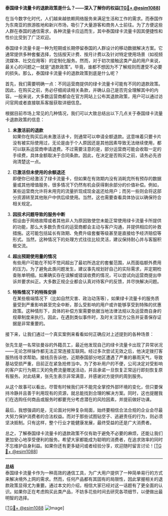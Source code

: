 **泰国绿卡流量卡的退款政策是什么？——深入了解你的权益[[TG💪+ @esim1088](https://t.me/s/esim1088)]**

在当今数字化时代，人们越来越依赖网络服务来满足生活和工作的需求。而泰国作为东南亚的旅游胜地和新兴市场，吸引了大量游客和商务人士前往。为了方便这些人群在泰国的通信需求，各种流量卡应运而生，其中泰国绿卡流量卡因其便捷性和性价比受到了广泛欢迎。

泰国绿卡流量卡是一种为短期或长期停留泰国的人群设计的移动数据解决方案。它通常提供多种套餐选择，包括按天计费、按月计费以及针对特定使用场景（如视频流媒体、社交应用等）的定制化服务。然而，对于初次接触这类产品的用户来说，最关心的问题之一就是“退款政策”。毕竟，谁都不想因为不了解规则而遭受不必要的损失。那么，泰国绿卡流量卡的退款政策到底是什么呢？

首先，我们需要明确一点：不同运营商提供的绿卡流量卡可能有不同的退款政策。因此，在购买之前，务必仔细阅读相关条款，并确认自己是否完全理解其中的内容。一般来说，大多数运营商都会在官方网站上公布其退款政策，用户可以通过访问官网或者直接联系客服获取详细信息。

根据目前市场上常见的几种情况，我们可以大致总结出以下几点关于泰国绿卡流量卡退款政策的信息：

1. **未激活前的退款**  
   如果你在购买后尚未激活该卡，则通常可以申请全额退款。这意味着只要卡片没有被实际使用过，无论是由于个人原因还是其他因素导致无法继续使用，都可以联系运营商申请退费。不过需要注意的是，部分运营商可能会收取一定的手续费，具体金额取决于合同条款。因此，在决定是否购买之前，请务必先咨询清楚这一点。

2. **已激活但未使用的余额退还**  
   即便你已经激活了绿卡流量卡，但如果在有效期内没有消耗完所有预存的数据量或其他增值服务，很多情况下仍然有机会获得剩余部分的价值补偿。例如，某些运营商允许将未用完的流量折现成现金返还给用户；而另一些则会将这部分资源转至其他账户中供后续使用。当然，这也需要查看具体协议以确保符合相关规定。

3. **因技术问题导致的服务中断**  
   假设由于网络故障或者其他非人为原因致使您未能正常使用绿卡流量卡所提供的功能，那么大多数负责任的运营商都会主动与客户沟通，并提供相应的补救措施。这可能包括延长有效期、免费升级套餐等级甚至是直接给予经济赔偿等形式。当然，这种情况下的处理方式往往比较灵活，建议保持耐心并与客服积极交流。

4. **超出预期使用量的情况**  
   有些用户可能在不知不觉间超出了最初所选定的套餐范围，从而面临额外费用的压力。为了避免此类问题发生，建议事先规划好自己的实际需求，并定期检查账单明细。如果确实存在误解或错误收费的情况，可以尝试向运营商提出申诉并要求纠正。大多数正规企业都会认真对待客户的反馈，并尽快解决问题。

5. **特殊情况下的特殊安排**  
   在某些极端情况下（比如自然灾害、政治动荡等），如果绿卡流量卡的服务质量受到严重影响甚至完全中断，那么受影响的用户或许能够享受到特殊的优惠政策。这种情形下，具体的补偿方案需要依据当地法律法规以及运营商自身的规章制度来执行。因此，在遇到类似事件时，及时关注官方公告并妥善保存证据是非常重要的。

接下来，让我们通过一个真实案例来看看如何正确应对上述提到的各种场景：

张先生是一名常驻曼谷的外籍员工，最近他发现自己的绿卡流量卡出现了异常状况——无论怎样操作都无法正常连接互联网。经过多次尝试无效之后，他决定拨打客服热线寻求帮助。接线员告诉他，近期泰国部分地区遭遇了严重的暴雨天气，导致基站受损严重，目前正在紧急抢修当中。为了弥补用户的不便，公司决定对受影响的客户实行为期三天的免费流量赠送活动，并且承诺一旦恢复正常运行即刻恢复原有服务。对此结果，张先生表示非常满意，并感谢对方提供的周到服务。

从这个故事可以看出，尽管有时候我们并不能完全掌控外部环境的变化，但只要保持冷静并且善于利用现有的资源，就总能找到合理的解决方案。同时，这也提醒我们在选购任何商品或服务时都要充分考虑潜在的风险因素，并提前做好功课。

最后，我想强调的是，无论面对何种复杂局面，始终要相信合法合规的企业会尽最大努力保护消费者的合法权益。而对于那些试图钻空子、逃避责任的行为，则必须坚决抵制。只有这样，整个行业才能健康发展，最终受益的还是广大消费者。

总之，了解泰国绿卡流量卡的退款政策不仅有助于避免不必要的麻烦，还能让我们更加安心地享受便利的服务。希望大家都能成为聪明的消费者，在追求效率的同时不忘维护自身利益。如果你还有更多疑问或者经验分享，欢迎随时留言讨论！[[TG💪+ @esim1088](https://t.me/s/esim1088)]

---

**总结**  
泰国绿卡流量卡作为一种高效的通信工具，为广大用户提供了一种简单易行的方式来解决境外上网的需求。然而，任何产品都有其固有的局限性，因此掌握相关的退款政策显得尤为重要。通过本文的介绍，相信大家已经对这一话题有了更全面的认识。如果你正在考虑购买此类产品，不妨多花些时间去研究各项细节，以便做出最明智的选择。

[[TG💪+ @esim1088](https://t.me/s/esim1088) ![Image](https://i.postimg.cc/4NQfJmqS/Snipaste-2025-05-13-00-14-12.png)]